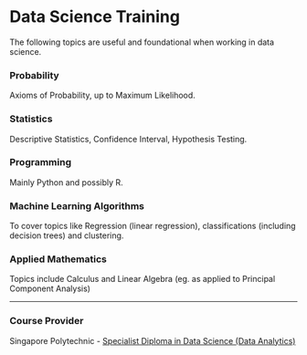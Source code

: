 # Data Science Training

The following topics are useful and foundational when working in data science.

### Probability

Axioms of Probability, up to Maximum Likelihood. 

### Statistics

Descriptive Statistics, Confidence Interval, Hypothesis Testing. 

### Programming

Mainly Python and possibly R.

### Machine Learning Algorithms

To cover topics like Regression (linear regression), classifications (including decision trees) and clustering.

### Applied Mathematics

Topics include Calculus and Linear Algebra (eg. as applied to Principal Component Analysis)

---

### Course Provider

Singapore Polytechnic - [Specialist Diploma in Data Science (Data Analytics)](https://www.sp.edu.sg/pace/courses/course-type/part-time-and-post-diplomas/ofr_ap/specialist-diploma-in-data-science-(data-analytics))
